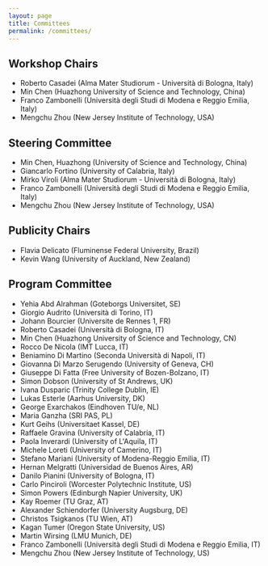 ```yaml
---
layout: page
title: Committees
permalink: /committees/
---
```


## Workshop Chairs

- Roberto Casadei (Alma Mater Studiorum - Università di Bologna, Italy)
- Min Chen (Huazhong University of Science and Technology, China)
- Franco Zambonelli (Università degli Studi di Modena e Reggio Emilia, Italy)
- Mengchu Zhou (New Jersey Institute of Technology, USA)

## Steering Committee

- Min Chen, Huazhong (University of Science and Technology, China)
- Giancarlo Fortino (University of Calabria, Italy)
- Mirko Viroli (Alma Mater Studiorum - Università di Bologna, Italy)
- Franco Zambonelli (Università degli Studi di Modena e Reggio Emilia, Italy)
- Mengchu Zhou (New Jersey Institute of Technology, USA)

## Publicity Chairs

- Flavia Delicato (Fluminense Federal University, Brazil)
- Kevin Wang (University of Auckland, New Zealand)



## Program Committee

- Yehia Abd Alrahman (Goteborgs Universitet, SE)
- Giorgio Audrito (Università di Torino, IT)
- Johann Bourcier (Universite de Rennes 1, FR)
- Roberto Casadei (Università di Bologna, IT)
- Min Chen (Huazhong University of Science and Technology, CN)
- Rocco De Nicola (IMT Lucca, IT)
- Beniamino Di Martino (Seconda Università di Napoli, IT)
- Giovanna Di Marzo Serugendo (University of Geneva, CH)
- Giuseppe Di Fatta (Free University of Bozen-Bolzano, IT)
- Simon Dobson (University of St Andrews, UK)
- Ivana Dusparic (Trinity College Dublin, IE)
- Lukas Esterle (Aarhus University, DK)
- George Exarchakos (Eindhoven TU/e, NL)
- Maria Ganzha (SRI PAS, PL)
- Kurt Geihs (Universitaet Kassel, DE)
- Raffaele Gravina (University of Calabria, IT)
- Paola Inverardi (University of L'Aquila, IT)
- Michele Loreti (University of Camerino, IT)
- Stefano Mariani (University of Modena-Reggio Emilia, IT)
- Hernan Melgratti (Universidad de Buenos Aires, AR)
- Danilo Pianini (University of Bologna, IT)
- Carlo Pinciroli (Worcester Polytechnic Institute, US)
- Simon Powers (Edinburgh Napier University, UK)
- Kay Roemer (TU Graz, AT)
- Alexander Schiendorfer (University Augsburg, DE)
- Christos Tsigkanos (TU Wien, AT)
- Kagan Tumer (Oregon State University, US)
- Martin Wirsing (LMU Munich, DE)
- Franco Zambonelli (Università degli Studi di Modena e Reggio Emilia, IT)
- Mengchu Zhou (New Jersey Institute of Technology, US)
